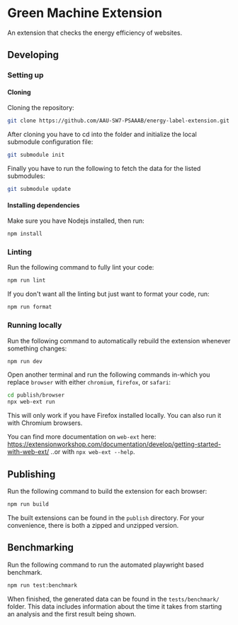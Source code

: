 # Green Machine Extension

An extension that checks the energy efficiency of websites.

## Developing

### Setting up

#### Cloning

Cloning the repository:

```sh
git clone https://github.com/AAU-SW7-PSAAAB/energy-label-extension.git
```

After cloning you have to cd into the folder and initialize the local submodule configuration file:

```sh
git submodule init
```

Finally you have to run the following to fetch the data for the listed submodules:

```sh
git submodule update
```

#### Installing dependencies

Make sure you have Nodejs installed, then run:

```sh
npm install
```

### Linting

Run the following command to fully lint your code:

```sh
npm run lint
```

If you don't want all the linting but just want to format your code, run:

```sh
npm run format
```

### Running locally

Run the following command to automatically rebuild the extension whenever something changes:

```sh
npm run dev
```

Open another terminal and run the following commands in-which you replace `browser` with either `chromium`, `firefox`, or `safari`:

```sh
cd publish/browser
npx web-ext run
```

This will only work if you have Firefox installed locally. You can also run it with Chromium browsers.

You can find more documentation on `web-ext` here: https://extensionworkshop.com/documentation/develop/getting-started-with-web-ext/
..or with `npx web-ext --help`.

## Publishing

Run the following command to build the extension for each browser:

```sh
npm run build
```

The built extensions can be found in the `publish` directory. For your convenience, there is both a zipped and unzipped version.

## Benchmarking

Run the following command to run the automated playwright based benchmark.

```sh
npm run test:benchmark
```

When finished, the generated data can be found in the `tests/benchmark/` folder. This data includes information about the time it takes from starting an analysis and the first result being shown.

